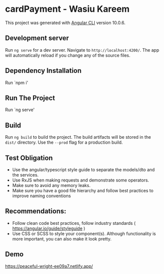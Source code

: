 # cardPayment - Wasiu Kareem

This project was generated with [Angular CLI](https://github.com/angular/angular-cli) version 10.0.6.

## Development server

Run `ng serve` for a dev server. Navigate to `http://localhost:4200/`. The app will automatically reload if you change any of the source files.

## Dependency Installation
Run `npm i'

## Run The Project
Run `ng serve'

## Build

Run `ng build` to build the project. The build artifacts will be stored in the `dist/` directory. Use the `--prod` flag for a production build.

## Test Obligation
- Use the angular/typescript style guide to separate the models/dto and the services.
- Use RxJS when making requests and demonstrate some operators.
- Make sure to avoid any memory leaks.
- Make sure you have a good file hierarchy and follow best practices to improve naming conventions

## Recommendations:
- Follow clean code best practices, follow industry standards ( https://angular.io/guide/styleguide )
- Use CSS or SCSS to style your component(s). Although functionality is more important, you can also
make it look pretty.

## Demo
https://peaceful-wright-ee09a7.netlify.app/
